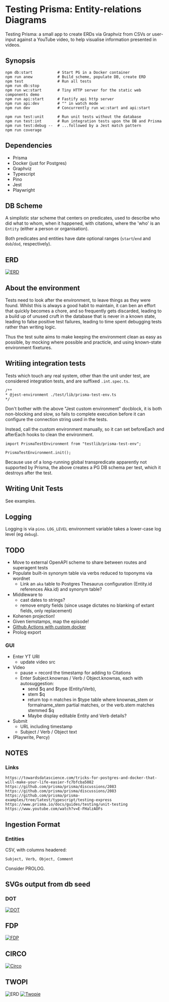# Testing Prisma: Entity-relations Diagrams

Testing Prisma: a small app to create ERDs via Graphviz from CSVs or user-input against a YouTube video, to help visualise information presented in videos.

## Synopsis

    npm db:start           # Start PG in a Docker container
    npm run anew           # Build scheme, populate DB, create ERD
    npm test               # Run all tests
    npm run db:stop
    npm run wc:start       # Tiny HTTP server for the static web components demo
    npm run api:start      # Fastify api http server
    npm run api:dev        # "" in watch mode
    npm run dev            # Concurrently run wc:start and api:start

    npm run test:unit      # Run unit tests without the database
    npm run test:int       # Run integration tests upon the DB and Prisma
    npm run test:debug --  # ...followed by a Jest match pattern
    npm run coverage

## Dependencies

- Prisma
- Docker (just for Postgres)
- Graphviz
- Typescript
- Pino
- Jest
- Playwright

## DB Scheme

A simplistic star scheme that centers on predicates, used to describe who did what to whom, when it happened, with citations, where the 'who' is an `Entity` (either a person or organisation).

Both predicates and entities have date optional ranges (`start`/`end` and `dob`/`dod`, respectively).

## ERD

[![ERD](./erd.svg)](./erd.svg)

## About the environment

Tests need to look after the environment, to leave things as they were found. Whilst this is always a good habit to maintain, it can ben an effort that quickly becomes a chore, and so frequently gets discarded, leading to a build up of unused cruft in the database that is never in a known state, leading to false positive test failures, leading to time spent debugging tests rather than writing logic.

Thus the test suite aims to make keeping the environment clean as easy as possible, by mocking where possible and practicle, and using known-state environment fixetures.

## Writiing integration tests

Tests which touch any real system, other than the unit under test, are considered integration tests, and are suffixed `.int.spec.ts`.

    /**
    * @jest-environment ./test/lib/prisma-test-env.ts
    */

Don't bother with the above "Jest custom environment" docblock, it is both non-blocking and slow, so fails to complete execution before it can configure the connection string used in the tests.

Instead, call the custom environment manually, so it can set beforeEach and afterEach hooks to clean the environment.

    import PrismaTestEnvironment from "testlib/prisma-test-env";

    PrismaTestEnvironment.init();

Because use of a long-running global transpredicate apparently not supported by Prisma, the above creates a PG DB schema per test, which it destroys after the test.

## Writing Unit Tests

See examples.

## Logging

Logging is via `pino`. `LOG_LEVEL` environment variable takes a lower-case log level (eg `debug`).

## TODO

- Move to external OpenAPI scheme to share between routes and superagent tests
- Populate built-in synonym table via verbs reduced to toponyms via wordnet
  - Link an `aka` table to Postgres Thesaurus configuration (Entity.id references Aka.id) and synonym table?
- Middleware to
  - cast dates to strings?
  - remove empty fields (since usage dictates no blanking of extant fields, only replacement)
- Kohenen projection!
- Given tiemstamps, map the episode!
- [Github Actions with custom docker](https://stackoverflow.com/questions/64033686/how-can-i-use-private-docker-image-in-github-actions)
- Prolog export

### GUI

- Enter YT URI
  - update video src
- Video
  - pause = record the timestamp for adding to Citations
  - Enter Subject.knownas / Verb / Object.knownas, each with autosuggestion:
    - send $q and $type (Entity/Verb),
    - stem $q
    - return top n matches in $type table where knownas_stem or formalname_stem partial matches, or the verb.stem matches stemmed $q
    - Maybe display editable Entity and Verb details?
- Submit
  - URL including timestamp
  - Subject / Verb / Object text
- (Playwrite, Percy)

## NOTES

### Links

    https://towardsdatascience.com/tricks-for-postgres-and-docker-that-will-make-your-life-easier-fc7bfcba5082
    https://github.com/prisma/prisma/discussions/2083
    https://github.com/prisma/prisma/discussions/2083
    https://github.com/prisma/prisma-examples/tree/latest/typescript/testing-express
    https://www.prisma.io/docs/guides/testing/unit-testing
    https://www.youtube.com/watch?v=E-FHalzAOFs

## Ingestion Format

### Entities

CSV, with columns headered:

    Subject, Verb, Object, Comment

Consider PROLOG.

## SVGs output from db seed

### DOT

[![DOT](./output/dot.svg)](./output/dot.svg)

## FDP

[![FDP](./output/fdp.svg)](./output/fdp.svg)

## CIRCO

[![Circo](./output/circo.svg)](./output/circo.svg)

## TWOPI

![ERD](./output/twopi.svg)
[![Twopie](./output/twopi.svg)](./output/twopi.svg)
